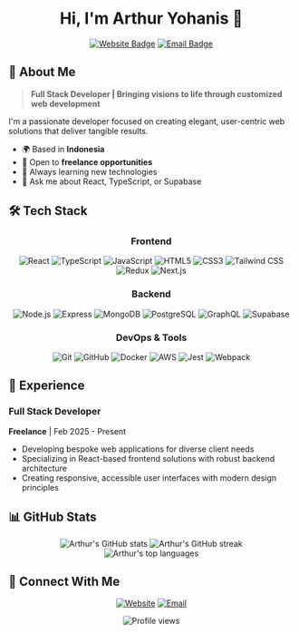 <div align="center">
  
  # Hi, I'm Arthur Yohanis 👋
  
  [![Website Badge](https://img.shields.io/badge/Website-3C005A?style=for-the-badge&logo=google-chrome&logoColor=white)](https://arthuryohanis.netlify.com)
  [![Email Badge](https://img.shields.io/badge/Email-E64A19?style=for-the-badge&logo=gmail&logoColor=white)](mailto:thurdev@outlook.com)
</div>

## 🚀 About Me

> **Full Stack Developer | Bringing visions to life through customized web development**

I'm a passionate developer focused on creating elegant, user-centric web solutions that deliver tangible results.

- 🌍 Based in **Indonesia**
- 💼 Open to **freelance opportunities**
- 🌱 Always learning new technologies
- 💬 Ask me about React, TypeScript, or Supabase

## 🛠️ Tech Stack

<div align="center">

### Frontend
![React](https://img.shields.io/badge/React-20232A?style=for-the-badge&logo=react&logoColor=61DAFB)
![TypeScript](https://img.shields.io/badge/TypeScript-007ACC?style=for-the-badge&logo=typescript&logoColor=white)
![JavaScript](https://img.shields.io/badge/JavaScript-F7DF1E?style=for-the-badge&logo=javascript&logoColor=black)
![HTML5](https://img.shields.io/badge/HTML5-E34F26?style=for-the-badge&logo=html5&logoColor=white)
![CSS3](https://img.shields.io/badge/CSS3-1572B6?style=for-the-badge&logo=css3&logoColor=white)
![Tailwind CSS](https://img.shields.io/badge/Tailwind_CSS-38B2AC?style=for-the-badge&logo=tailwind-css&logoColor=white)
![Redux](https://img.shields.io/badge/Redux-593D88?style=for-the-badge&logo=redux&logoColor=white)
![Next.js](https://img.shields.io/badge/Next.js-000000?style=for-the-badge&logo=next.js&logoColor=white)

### Backend
![Node.js](https://img.shields.io/badge/Node.js-339933?style=for-the-badge&logo=node.js&logoColor=white)
![Express](https://img.shields.io/badge/Express-000000?style=for-the-badge&logo=express&logoColor=white)
![MongoDB](https://img.shields.io/badge/MongoDB-4EA94B?style=for-the-badge&logo=mongodb&logoColor=white)
![PostgreSQL](https://img.shields.io/badge/PostgreSQL-316192?style=for-the-badge&logo=postgresql&logoColor=white)
![GraphQL](https://img.shields.io/badge/GraphQL-E10098?style=for-the-badge&logo=graphql&logoColor=white)
![Supabase](https://img.shields.io/badge/Supabase-3ECF8E?style=for-the-badge&logo=supabase&logoColor=white)

### DevOps & Tools
![Git](https://img.shields.io/badge/Git-F05032?style=for-the-badge&logo=git&logoColor=white)
![GitHub](https://img.shields.io/badge/GitHub-100000?style=for-the-badge&logo=github&logoColor=white)
![Docker](https://img.shields.io/badge/Docker-2496ED?style=for-the-badge&logo=docker&logoColor=white)
![AWS](https://img.shields.io/badge/AWS-232F3E?style=for-the-badge&logo=amazon-aws&logoColor=white)
![Jest](https://img.shields.io/badge/Jest-C21325?style=for-the-badge&logo=jest&logoColor=white)
![Webpack](https://img.shields.io/badge/Webpack-8DD6F9?style=for-the-badge&logo=webpack&logoColor=black)
</div>

## 💼 Experience

### Full Stack Developer
**Freelance** | Feb 2025 - Present
- Developing bespoke web applications for diverse client needs
- Specializing in React-based frontend solutions with robust backend architecture
- Creating responsive, accessible user interfaces with modern design principles

## 📊 GitHub Stats

<div align="center">
  <img src="https://github-readme-stats.vercel.app/api?username=perfvme&show_icons=true&theme=radical" alt="Arthur's GitHub stats" />
  <img src="https://github-readme-streak-stats.herokuapp.com/?user=perfvme&theme=radical" alt="Arthur's GitHub streak" />
</div>

<div align="center">
  <img src="https://github-readme-stats.vercel.app/api/top-langs/?username=perfvme&layout=compact&theme=radical" alt="Arthur's top languages" />
</div>

## 🤝 Connect With Me

<div align="center">
  
  [![Website](https://img.shields.io/badge/Website-3C005A?style=for-the-badge&logo=google-chrome&logoColor=white)](https://arthuryohanis.netlify.com)
  [![Email](https://img.shields.io/badge/Email-E64A19?style=for-the-badge&logo=gmail&logoColor=white)](mailto:thurdev@outlook.com)
  
</div>

<div align="center">
  <img src="https://komarev.com/ghpvc/?username=thurdev&color=blueviolet&style=for-the-badge" alt="Profile views" />
</div>
